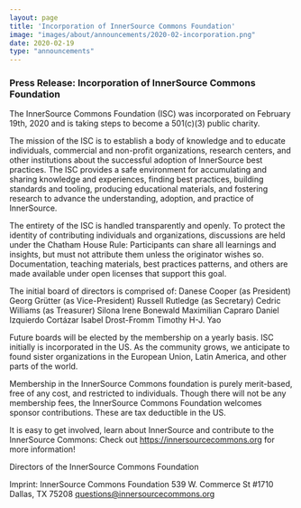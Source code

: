 ```yaml
---
layout: page
title: 'Incorporation of InnerSource Commons Foundation'
image: "images/about/announcements/2020-02-incorporation.png"
date: 2020-02-19
type: "announcements"
---
```


### Press Release: Incorporation of InnerSource Commons Foundation

The InnerSource Commons Foundation (ISC) was incorporated on February 19th, 2020 and is taking steps to become a 501(c)(3) public charity.

The mission of the ISC is to establish a body of knowledge and to educate individuals, commercial and non-profit organizations, research centers, and other institutions about the successful adoption of InnerSource best practices. The ISC provides a safe environment for accumulating and sharing knowledge and experiences, finding best practices, building standards and tooling, producing educational materials, and fostering research to advance the understanding, adoption, and practice of InnerSource.

The entirety of the ISC is handled transparently and openly. To protect the identity of contributing individuals and organizations, discussions are held under the Chatham House Rule: Participants can share all learnings and insights, but must not attribute them unless the originator wishes so. Documentation, teaching materials, best practices patterns, and others are made available under open licenses that support this goal.

The initial board of directors is comprised of:
Danese Cooper (as President)
Georg Grütter (as Vice-President)
Russell Rutledge (as Secretary)
Cedric Williams (as Treasurer)
Silona Irene Bonewald
Maximilian Capraro
Daniel Izquierdo Cortázar
Isabel Drost-Fromm
Timothy H-J. Yao

Future boards will be elected by the membership on a yearly basis. ISC initially is incorporated in the US. As the community grows, we anticipate to found sister organizations in the European Union, Latin America, and other parts of the world.

Membership in the InnerSource Commons foundation is purely merit-based, free of any cost, and restricted to individuals. Though there will not be any membership fees, the InnerSource Commons Foundation welcomes sponsor contributions. These are tax deductible in the US.

It is easy to get involved, learn about InnerSource and contribute to the InnerSource Commons: Check out https://innersourcecommons.org for more information!

Directors of the InnerSource Commons Foundation


Imprint:
InnerSource Commons Foundation
539 W. Commerce St #1710
Dallas, TX 75208
questions@innersourcecommons.org









